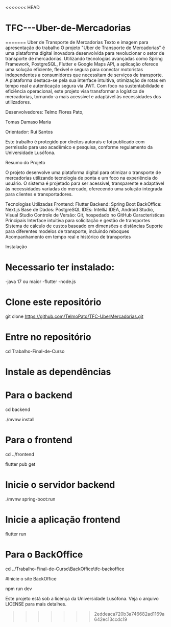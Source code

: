 <<<<<<< HEAD
# TFC---Uber-de-Mercadorias
=======
Uber de Transporte de Mercadorias
Texto e imagem para apresentação do trabalho
O projeto "Uber de Transporte de Mercadorias" é uma plataforma digital inovadora desenvolvida para revolucionar o setor de transporte de mercadorias. Utilizando tecnologias avançadas como Spring Framework, PostgreSQL, Flutter e Google Maps API, a aplicação oferece uma solução eficiente, flexível e segura para conectar motoristas independentes a consumidores que necessitam de serviços de transporte. A plataforma destaca-se pela sua interface intuitiva, otimização de rotas em tempo real e autenticação segura via JWT. Com foco na sustentabilidade e eficiência operacional, este projeto visa transformar a logística de mercadorias, tornando-a mais acessível e adaptável às necessidades dos utilizadores.



Desenvolvedores:
Telmo Flores Pato,

Tomas Damaso Maria

Orientador: Rui Santos


Este trabalho é protegido por direitos autorais e foi publicado com permissão para uso acadêmico e pesquisa, conforme regulamento da Universidade Lusófona.

Resumo do Projeto

O projeto desenvolve uma plataforma digital para otimizar o transporte de mercadorias utilizando tecnologia de ponta e um foco na experiência do usuário. O sistema é projetado para ser acessível, transparente e adaptável às necessidades variadas do mercado, oferecendo uma solução integrada para clientes e transportadores.

Tecnologias Utilizadas
Frontend: Flutter
Backend: Spring Boot
BackOffice: Next.js
Base de Dados: PostgreSQL
IDEs: IntelliJ IDEA, Android Studio, Visual Studio
Controle de Versão: Git, hospedado no GitHub
Características Principais
Interface intuitiva para solicitação e gestão de transportes
Sistema de cálculo de custos baseado em dimensões e distâncias
Suporte para diferentes modelos de transporte, incluindo reboques
Acompanhamento em tempo real e histórico de transportes


Instalação

# Necessario ter instalado:
-java 17 ou maior
-flutter
-node.js 

# Clone este repositório
git clone https://github.com/TelmoPato/TFC-UberMercadorias.git

# Entre no repositório
cd Trabalho-Final-de-Curso

# Instale as dependências
# Para o backend
cd backend

./mvnw install

# Para o frontend
cd ../frontend

flutter pub get

# Inicie o servidor backend
./mvnw spring-boot:run

# Inicie a aplicação frontend
flutter run

# Para o BackOffice
cd ../Trabalho-Final-de-Curso\BackOffice\tfc-backoffice

#Inicie o site BackOffice

npm run dev


Este projeto está sob a licença da Universidade Lusófona. Veja o arquivo LICENSE para mais detalhes.
>>>>>>> 2eddeaca720b3a746682ad1169a642ec13ccdc19
